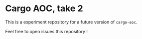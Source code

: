# Cargo AOC, take 2

This is a experiment repository for a future version of `cargo-aoc`.

Feel free to open issues this repository !
